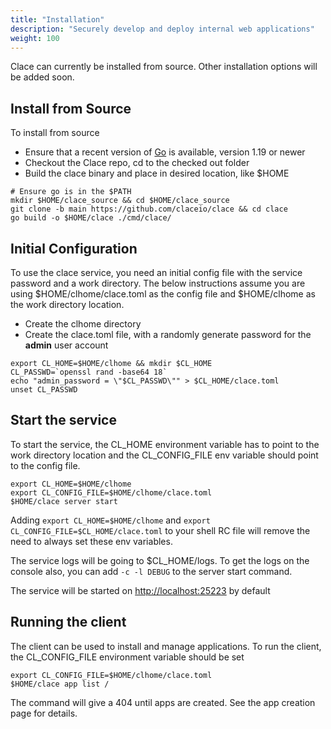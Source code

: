 ```yaml
---
title: "Installation"
description: "Securely develop and deploy internal web applications"
weight: 100
---
```


Clace can currently be installed from source. Other installation options will be added soon.

## Install from Source
To install from source
- Ensure that a recent version of [Go](https://go.dev/doc/install) is available, version 1.19 or newer
- Checkout the Clace repo, cd to the checked out folder
- Build the clace binary and place in desired location, like $HOME

```shell
# Ensure go is in the $PATH
mkdir $HOME/clace_source && cd $HOME/clace_source
git clone -b main https://github.com/claceio/clace && cd clace
go build -o $HOME/clace ./cmd/clace/
```

## Initial Configuration
To use the clace service, you need an initial config file with the service password and a work directory. The below instructions assume you are using $HOME/clhome/clace.toml as the config file and $HOME/clhome as the work directory location. 

- Create the clhome directory 
- Create the clace.toml file, with a randomly generate password for the **admin** user account

```shell
export CL_HOME=$HOME/clhome && mkdir $CL_HOME
CL_PASSWD=`openssl rand -base64 18`
echo "admin_password = \"$CL_PASSWD\"" > $CL_HOME/clace.toml
unset CL_PASSWD
```

## Start the service
To start the service, the CL_HOME environment variable has to point to the work directory location and the CL_CONFIG_FILE env variable should point to the config file.

```shell
export CL_HOME=$HOME/clhome
export CL_CONFIG_FILE=$HOME/clhome/clace.toml
$HOME/clace server start
```

Adding `export CL_HOME=$HOME/clhome` and `export CL_CONFIG_FILE=$CL_HOME/clace.toml` to your shell RC file will remove the need to always set these env variables.

The service logs will be going to $CL_HOME/logs. To get the logs on the console also, you can add `-c -l DEBUG` to the server start command.

The service will be started on [http://localhost:25223](http://127.0.0.1:25223) by default

## Running the client
The client can be used to install and manage applications. To run the client, the CL_CONFIG_FILE environment variable should be set

```shell
export CL_CONFIG_FILE=$HOME/clhome/clace.toml
$HOME/clace app list /
```

The command will give a 404 until apps are created. See the app creation page for details.
